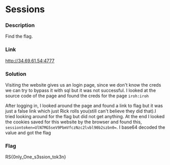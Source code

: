 # Sessions

### Description
Find the flag.

### Link
http://34.69.61.54:4777

### Solution
Visiting the website gives us an login page, since we don't know the creds we can try to bypass it with sql but it was not successful. I looked at the source code of the page and found the creds for the page
`iroh:iroh`

After logging in, I looked around the page and found a link to flag but it was just a false link which just Rick rolls you(still can't believe they did that).I tried looking around for the flag but did not get anything.
At the end I looked the cookies saved for this website by the browser and found this, `sessiontoken=UlN7MG5seV9PbmVfczNzc2lvbl90b2szbn0=`. I base64 decoded the value and got the flag

### Flag
RS{0nly_One_s3ssion_tok3n}
